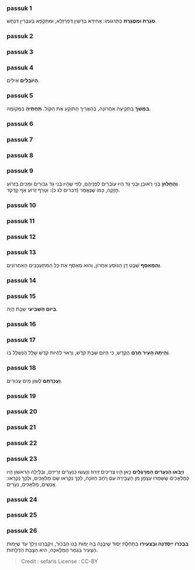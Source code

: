 
### passuk 1
<b>סֹגֶרֶת וּמְסֻגֶּרֶת</b> כְּתַּרְגּוּמוֹ: אֲחִידָא בְּדָשִׁין דְּפַרְזְלָא, וּמִתַּקְּפָא בְּעִבָּרִין דִּנְחָשׁ.

### passuk 2

### passuk 3

### passuk 4
<b>הַיּוֹבְלִים</b> אֵילִים.

### passuk 5
<b>בִּמְשֹׁךְ</b> בִּתְקִיעָה אַחֲרוֹנָה, בְּהַאֲרִיךְ הַתּוֹקֵעַ אֶת הַקּוֹל.
<b>תַּחְתֶּיהָ</b> בִּמְקוֹמָהּ.

### passuk 6

### passuk 7

### passuk 8

### passuk 9
<b>וְהֶחָלוּץ</b> בְּנֵי רְאוּבֵן וּבְנֵי גָד הָיוּ עוֹבְרִים לִפְנֵיהֶם, לְפִי שֶׁהָיוּ בְּנֵי גָד גִּבּוֹרִים וּמַכִּים בִּזְרוֹעַ חֲזָקָה, כְּמוֹ שֶׁנֶּאֱמַר (דברים לג כ): וְטָרַף זְרוֹעַ אַף קָדְקֹד.

### passuk 10

### passuk 11

### passuk 12

### passuk 13
<b>וְהַמְאַסֵּף</b> שֵׁבֶט דָּן הַנּוֹסֵעַ אַחֲרוֹן, וְהוּא מְאַסֵּף אֶת כָּל הַמִּתְעַכְּבִים הָאַחֲרוֹנִים.

### passuk 14

### passuk 15
<b>בַּיּוֹם הַשְּׁבִיעִי</b> שַׁבָּת הָיָה.

### passuk 16

### passuk 17
<b>וְהָיְתָה הָעִיר חֵרֶם</b> הֶקְדֵּשׁ, כִּי הַיּוֹם שַׁבַּת קֹדֶשׁ, וְרָאוּי לִהְיוֹת קֹדֶשׁ שָׁלָל הַנִּשְׁלָל בּוֹ.

### passuk 18
<b>וַעֲכַרְתֶּם</b> לְשׁוֹן מַיִם עֲכוּרִים.

### passuk 19

### passuk 20

### passuk 21

### passuk 22

### passuk 23
<b>וַיָּבֹאוּ הַנְּעָרִים הַמְרַגְּלִים</b> כָּאן הָיוּ צְרִיכִים זֵירוּז וְנַעֲשׂוּ כִּנְעָרִים זְרִיזִים, וּבַלַּיְלָה הָרִאשׁוֹן הָיוּ כְּמַלְאָכִים שֶׁשָּׁמְרוּ עַצְמָן מִן הָעֲבֵירָה עִם רָחָב הַזּוֹנָה, לְכָךְ נִקְרְאוּ שָׁם מַלְאָכִים, וּלְכָךְ נִקְרְאוּ: אֲנָשִׁים, מַלְאָכִים, נְעָרִים.

### passuk 24

### passuk 25

### passuk 26
<b>בִּבְכֹרוֹ יְיַסְּדֶנָּה וּבִצְעִירוֹ</b> בִּתְחִלַּת יְסוֹד שֶׁיִּבְנֶה בָּהּ יָמוּת בְּנוֹ הַבְּכוֹר, וְיִקְבְּרֶנוּ וְיֵלֵךְ עַד שֶׁיָּמוּת הַצָּעִיר בִּגְמַר הַמְּלָאכָה, הִיא הַצָּבַת הַדְּלָתוֹת.

>Credit : sefaris
>License : CC-BY